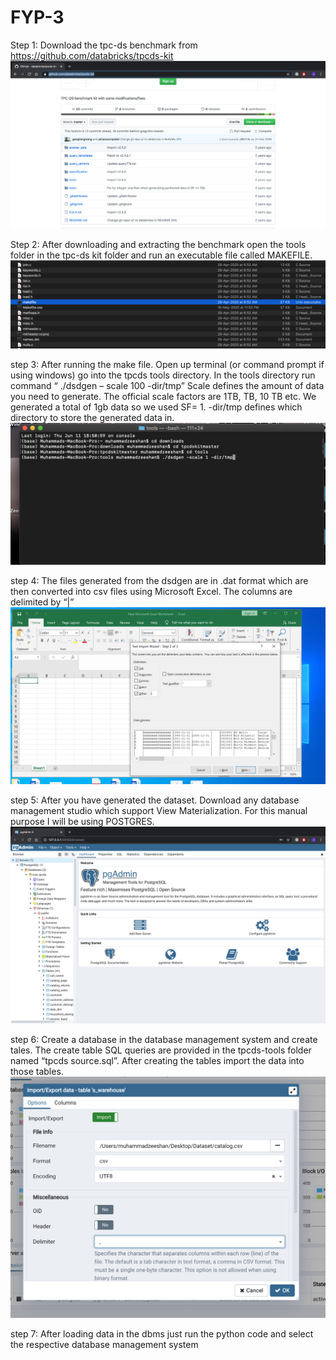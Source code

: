 # FYP-3
Step 1: Download the tpc-ds benchmark from https://github.com/databricks/tpcds-kit
![](screenshots/step1.png)


Step 2: After downloading and extracting the benchmark open the tools folder in the tpc-ds kit folder and run an executable file called MAKEFILE.
![](screenshots/step2.png)

step 3: After running the make file. Open up terminal (or command prompt if using windows) go into the tpcds tools directory. In the tools directory run command “ ./dsdgen – scale 100 -dir/tmp” Scale defines the amount of data you need to generate. The official scale factors are 1TB, TB, 10 TB etc. We generated a total of 1gb data so we used SF= 1. -dir/tmp defines which directory to store the generated data in.
![](screenshots/step3.png)

step 4: The files generated from the dsdgen are in .dat format which are then converted into csv files using Microsoft Excel. The columns are delimited by “|”
![](screenshots/step4.png)

step 5: After you have generated the dataset. Download any database management studio which support View Materialization. For this manual purpose I will be using POSTGRES.
![](screenshots/step5.png)

step 6: Create a database in the database management system and create tales. The create table SQL queries are provided in the tpcds-tools folder named “tpcds source.sql”. After creating the tables import the data into those tables.
![](screenshots/step6.png)

step 7: After loading data in the dbms just run the python code and select the respective database management system
